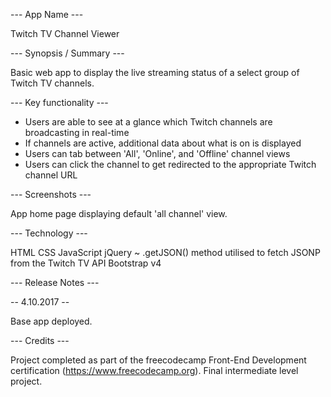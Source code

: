--- App Name ---

Twitch TV Channel Viewer

--- Synopsis / Summary ---

Basic web app to display the live streaming status of a select group of Twitch TV channels.

--- Key functionality ---

- Users are able to see at a glance which Twitch channels are broadcasting in real-time
- If channels are active, additional data about what is on is displayed
- Users can tab between 'All', 'Online', and 'Offline' channel views
- Users can click the channel to get redirected to the appropriate Twitch channel URL

--- Screenshots ---

App home page displaying default 'all channel' view.

--- Technology ---

HTML
CSS
JavaScript 
jQuery ~ .getJSON() method utilised to fetch JSONP from the Twitch TV API
Bootstrap v4

--- Release Notes ---

-- 4.10.2017 --

Base app deployed.

--- Credits ---

Project completed as part of the freecodecamp Front-End Development certification (https://www.freecodecamp.org).  Final intermediate level project.